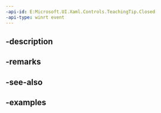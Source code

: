 ```yaml
---
-api-id: E:Microsoft.UI.Xaml.Controls.TeachingTip.Closed
-api-type: winrt event
---
```


## -description

## -remarks

## -see-also

## -examples

